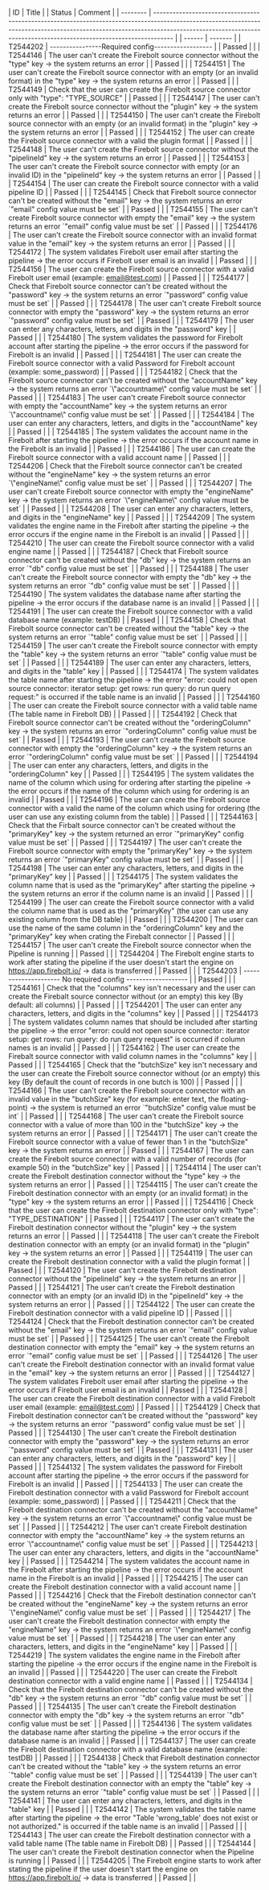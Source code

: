 | ID       | Title                                                                                                                                                                                                                                            |  | Status | Comment |
| -------- | ------------------------------------------------------------------------------------------------------------------------------------------------------------------------------------------------------------------------------------------------ |  | ------ | ------- |
| T2544202 | \----------------Required config------------------                                                                                                                                                                                               |  | Passed |         |
| T2544146 | The user can't create the Firebolt source connector without the "type" key -> the system returns an error                                                                                                                                        |  | Passed |         |
| T2544151 | The user can't create the Firebolt source connector with an empty (or an invalid format) in the "type" key -> the system returns an error                                                                                                        |  | Passed |         |
| T2544149 | Check that the user can create the Firebolt source connector only with "type": "TYPE_SOURCE"                                                                                                                                                     |  | Passed |         |
| T2544147 | The user can't create the Firebolt source connector without the "plugin" key -> the system returns an error                                                                                                                                      |  | Passed |         |
| T2544150 | The user can't create the Firebolt source connector with an empty (or an invalid format) in the "plugin" key -> the system returns an error                                                                                                      |  | Passed |         |
| T2544152 | The user can create the Firebolt source connector with a valid the plugin format                                                                                                                                                                 |  | Passed |         |
| T2544148 | The user can't create the Firebolt source connector without the "pipelineId" key -> the system returns an error                                                                                                                                  |  | Passed |         |
| T2544153 | The user can't create the Firebolt source connector with empty (or an invalid ID) in the "pipelineId" key -> the system returns an error                                                                                                         |  | Passed |         |
| T2544154 | The user can create the Firebolt source connector with a valid pipeline ID                                                                                                                                                                       |  | Passed |         |
| T2544145 | Check that Firebolt source connector can't be created without the "email" key -> the system returns an error \`"email" config value must be set\`                                                                                                |  | Passed |         |
| T2544155 | The user can't create Firebolt source connector with empty the "email" key -> the system returns an error \`"email" config value must be set\`                                                                                                   |  | Passed |         |
| T2544176 | The user can't create the Firebolt source connector with an invalid format value in the "email" key -> the system returns an error                                                                                                               |  | Passed |         |
| T2544172 | The system validates Firebolt user email after starting the pipeline -> the error occurs if Firebolt user email is an invalid                                                                                                                    |  | Passed |         |
| T2544156 | The user can create the Firebolt source connector with a valid Firebolt user email (example: email@test.com)                                                                                                                                     |  | Passed |         |
| T2544177 | Check that Firebolt source connector can't be created without the "password" key -> the system returns an error \`"password" config value must be set\`                                                                                          |  | Passed |         |
| T2544178 | The user can't create Firebolt source connector with empty the "password" key -> the system returns an error \`"password" config value must be set\`                                                                                             |  | Passed |         |
| T2544179 | The user can enter any characters, letters, and digits in the "password" key                                                                                                                                                                     |  | Passed |         |
| T2544180 | The system validates the password for Firebolt account after starting the pipeline -> the error occurs if the password for Firebolt is an invalid                                                                                                |  | Passed |         |
| T2544181 | The user can create the Firebolt source connector with a valid Password for Firebolt account (example: some_password)                                                                                                                            |  | Passed |         |
| T2544182 | Check that the Firebolt source connector can't be created without the "accountName" key -> the system returns an error \`\\"accountname\\" config value must be set\`                                                                            |  | Passed |         |
| T2544183 | The user can't create Firebolt source connector with empty the "accountName" key -> the system returns an error \`\\"accountname\\" config value must be set\`                                                                                   |  | Passed |         |
| T2544184 | The user can enter any characters, letters, and digits in the "accountName" key                                                                                                                                                                  |  | Passed |         |
| T2544185 | The system validates the account name in the Firebolt after starting the pipeline -> the error occurs if the account name in the Firebolt is an invalid                                                                                          |  | Passed |         |
| T2544186 | The user can create the Firebolt source connector with a valid account name                                                                                                                                                                      |  | Passed |         |
| T2544206 | Check that the Firebolt source connector can't be created without the "engineName" key -> the system returns an error \`\\"engineName\\" config value must be set\`                                                                              |  | Passed |         |
| T2544207 | The user can't create Firebolt source connector with empty the "engineName" key -> the system returns an error \`\\"engineName\\" config value must be set\`                                                                                     |  | Passed |         |
| T2544208 | The user can enter any characters, letters, and digits in the "engineName" key                                                                                                                                                                   |  | Passed |         |
| T2544209 | The system validates the engine name in the Firebolt after starting the pipeline -> the error occurs if the engine name in the Firebolt is an invalid                                                                                            |  | Passed |         |
| T2544210 | The user can create the Firebolt source connector with a valid engine name                                                                                                                                                                       |  | Passed |         |
| T2544187 | Check that Firebolt source connector can't be created without the "db" key -> the system returns an error \`"db" config value must be set\`                                                                                                      |  | Passed |         |
| T2544188 | The user can't create the Firebolt source connector with empty the "db" key -> the system returns an error \`"db" config value must be set\`                                                                                                     |  | Passed |         |
| T2544190 | The system validates the database name after starting the pipeline -> the error occurs if the database name is an invalid                                                                                                                        |  | Passed |         |
| T2544191 | The user can create the Firebolt source connector with a valid database name (example: testDB)                                                                                                                                                   |  | Passed |         |
| T2544158 | Check that Firebolt source connector can't be created without the "table" key -> the system returns an error \`"table" config value must be set\`                                                                                                |  | Passed |         |
| T2544159 | The user can't create the Firebolt source connector with empty the "table" key -> the system returns an error \`"table" config value must be set\`                                                                                               |  | Passed |         |
| T2544189 | The user can enter any characters, letters, and digits in the "table" key                                                                                                                                                                        |  | Passed |         |
| T2544174 | The system validates the table name after starting the pipeline -> the error "error: could not open source connector: iterator setup: get rows: run query: do run query request:" is occurred if the table name is an invalid                    |  | Passed |         |
| T2544160 | The user can create the Firebolt source connector with a valid table name (The table name in Firebolt DB)                                                                                                                                        |  | Passed |         |
| T2544192 | Check that Firebolt source connector can't be created without the "orderingColumn" key -> the system returns an error \`"orderingColumn" config value must be set\`                                                                              |  | Passed |         |
| T2544193 | The user can't create the Firebolt source connector with empty the "orderingColumn" key -> the system returns an error \`"orderingColumn" config value must be set\`                                                                             |  | Passed |         |
| T2544194 | The user can enter any characters, letters, and digits in the "orderingColumn" key                                                                                                                                                               |  | Passed |         |
| T2544195 | The system validates the name of the column which using for ordering after starting the pipeline -> the error occurs if the name of the column which using for ordering is an invalid                                                            |  | Passed |         |
| T2544196 | The user can create the Firebolt source connector with a valid the name of the column which using for ordering (the user can use any existing column from the table)                                                                             |  | Passed |         |
| T2544163 | Check that the Firbalt source connector can't be created without the "primaryKey" key -> the system returned an error \`"primaryKey" config value must be set\`                                                                                  |  | Passed |         |
| T2544197 | The user can't create the Firebolt source connector with empty the "primaryKey" key -> the system returns an error \`"primaryKey" config value must be set\`                                                                                     |  | Passed |         |
| T2544198 | The user can enter any characters, letters, and digits in the "primaryKey" key                                                                                                                                                                   |  | Passed |         |
| T2544175 | The system validates the column name that is used as the "primaryKey" after starting the pipeline -> the system returns an error if the column name is an invalid                                                                                |  | Passed |         |
| T2544199 | The user can create the Firebolt source connector with a valid the column name that is used as the "primaryKey" (the user can use any existing column from the DB table)                                                                         |  | Passed |         |
| T2544200 | The user can use the name of the same column in the "orderingColumn" key and the "primaryKey" key when crating the Firebalt connector                                                                                                            |  | Passed |         |
| T2544157 | The user can't create the Firebolt source connector when the Pipeline is running                                                                                                                                                                 |  | Passed |         |
| T2544204 | The Firebolt engine starts to work after stating the pipeline if the user doesn't start the engine on https://app.firebolt.io/ -> data is transferred                                                                                            |  | Passed |         |
| T2544203 | \--------------------- No required config -------------------                                                                                                                                                                                    |  | Passed |         |
| T2544161 | Check that the "columns" key isn't necessary and the user can create the Firebalt source connector without (or an empty) this key (By default: all columns)                                                                                      |  | Passed |         |
| T2544201 | The user can enter any characters, letters, and digits in the "columns" key                                                                                                                                                                      |  | Passed |         |
| T2544173 | The system validates column names that should be included after starting the pipeline -> the error "error: could not open source connector: iterator setup: get rows: run query: do run query request" is occurred if column names is an invalid |  | Passed |         |
| T2544162 | The user can create the Firebalt source connector with valid column names in the "columns" key                                                                                                                                                   |  | Passed |         |
| T2544165 | Check that the "butchSize" key isn't necessary and the user can create the Firebolt source connector without (or an empty) this key (By default the count of records in one butch is 100)                                                        |  | Passed |         |
| T2544166 | The user can't create the Firebolt source connector with an invalid value in the "butchSize" key (for example: enter text, the floating-point) -> the system is returned an error \`"butchSize" config value must be int\`                       |  | Passed |         |
| T2544168 | The user can't create the Firebolt source connector with a value of more than 100 in the "butchSize" key -> the system returns an error                                                                                                          |  | Passed |         |
| T2544171 | The user can't create the Firebolt source connector with a value of fewer than 1 in the "butchSize" key -> the system returns an error                                                                                                           |  | Passed |         |
| T2544167 | The user can create the Firebolt source connector with a valid number of records (for example 50) in the "butchSize" key                                                                                                                         |  | Passed |         |
| T2544114 | The user can't create the Firebolt destination connector without the "type" key -> the system returns an error                                                                                                                                   |  | Passed |         |
| T2544115 | The user can't create the Firebolt destination connector with an empty (or an invalid format) in the "type" key -> the system returns an error                                                                                                   |  | Passed |         |
| T2544116 | Check that the user can create the Firebolt destination connector only with "type": "TYPE_DESTINATION"                                                                                                                                           |  | Passed |         |
| T2544117 | The user can't create the Firebolt destination connector without the "plugin" key -> the system returns an error                                                                                                                                 |  | Passed |         |
| T2544118 | The user can't create the Firebolt destination connector with an empty (or an invalid format) in the "plugin" key -> the system returns an error                                                                                                 |  | Passed |         |
| T2544119 | The user can create the Firebolt destination connector with a valid the plugin format                                                                                                                                                            |  | Passed |         |
| T2544120 | The user can't create the Firebolt destination connector without the "pipelineId" key -> the system returns an error                                                                                                                             |  | Passed |         |
| T2544121 | The user can't create the Firebolt destination connector with an empty (or an invalid ID) in the "pipelineId" key -> the system returns an error                                                                                                 |  | Passed |         |
| T2544122 | The user can create the Firebolt destination connector with a valid pipeline ID                                                                                                                                                                  |  | Passed |         |
| T2544124 | Check that the Firebolt destination connector can't be created without the "email" key -> the system returns an error \`"email" config value must be set\`                                                                                       |  | Passed |         |
| T2544125 | The user can't create the Firebolt destination connector with empty the "email" key -> the system returns an error \`"email" config value must be set\`                                                                                          |  | Passed |         |
| T2544126 | The user can't create the Firebolt destination connector with an invalid format value in the "email" key -> the system returns an error                                                                                                          |  | Passed |         |
| T2544127 | The system validates Firebolt user email after starting the pipeline -> the error occurs if Firebolt user email is an invalid                                                                                                                    |  | Passed |         |
| T2544128 | The user can create the Firebolt destination connector with a valid Firebolt user email (example: email@test.com)                                                                                                                                |  | Passed |         |
| T2544129 | Check that Firebolt destination connector can't be created without the "password" key -> the system returns an error \`"password" config value must be set\`                                                                                     |  | Passed |         |
| T2544130 | The user can't create the Firebolt destination connector with empty the "password" key -> the system returns an error \`"password" config value must be set\`                                                                                    |  | Passed |         |
| T2544131 | The user can enter any characters, letters, and digits in the "password" key                                                                                                                                                                     |  | Passed |         |
| T2544132 | The system validates the password for Firebolt account after starting the pipeline -> the error occurs if the password for Firebolt is an invalid                                                                                                |  | Passed |         |
| T2544133 | The user can create the Firebolt destination connector with a valid Password for Firebolt account (example: some_password)                                                                                                                       |  | Passed |         |
| T2544211 | Check that the Firebolt destination connector can't be created without the "accountName" key -> the system returns an error \`\\"accountname\\" config value must be set\`                                                                       |  | Passed |         |
| T2544212 | The user can't create Firebolt destination connector with empty the "accountName" key -> the system returns an error \`\\"accountname\\" config value must be set\`                                                                              |  | Passed |         |
| T2544213 | The user can enter any characters, letters, and digits in the "accountName" key                                                                                                                                                                  |  | Passed |         |
| T2544214 | The system validates the account name in the Firebolt after starting the pipeline -> the error occurs if the account name in the Firebolt is an invalid                                                                                          |  | Passed |         |
| T2544215 | The user can create the Firebolt destination connector with a valid account name                                                                                                                                                                 |  | Passed |         |
| T2544216 | Check that the Firebolt destination connector can't be created without the "engineName" key -> the system returns an error \`\\"engineName\\" config value must be set\`                                                                         |  | Passed |         |
| T2544217 | The user can't create the Firebolt destination connector with empty the "engineName" key -> the system returns an error \`\\"engineName\\" config value must be set\`                                                                            |  | Passed |         |
| T2544218 | The user can enter any characters, letters, and digits in the "engineName" key                                                                                                                                                                   |  | Passed |         |
| T2544219 | The system validates the engine name in the Firebolt after starting the pipeline -> the error occurs if the engine name in the Firebolt is an invalid                                                                                            |  | Passed |         |
| T2544220 | The user can create the Firebolt destination connector with a valid engine name                                                                                                                                                                  |  | Passed |         |
| T2544134 | Check that the Firebolt destination connector can't be created without the "db" key -> the system returns an error \`"db" config value must be set\`                                                                                             |  | Passed |         |
| T2544135 | The user can't create the Firebolt destination connector with empty the "db" key -> the system returns an error \`"db" config value must be set\`                                                                                                |  | Passed |         |
| T2544136 | The system validates the database name after starting the pipeline -> the error occurs if the database name is an invalid                                                                                                                        |  | Passed |         |
| T2544137 | The user can create the Firebolt destination connector with a valid database name (example: testDB)                                                                                                                                              |  | Passed |         |
| T2544138 | Check that Firebolt destination connector can't be created without the "table" key -> the system returns an error \`"table" config value must be set\`                                                                                           |  | Passed |         |
| T2544139 | The user can't create the Firebolt destination connector with an empty the "table" key -> the system returns an error \`"table" config value must be set\`                                                                                       |  | Passed |         |
| T2544141 | The user can enter any characters, letters, and digits in the "table" key                                                                                                                                                                        |  | Passed |         |
| T2544142 | The system validates the table name after starting the pipeline -> the error "Table 'wrong_table' does not exist or not authorized." is occurred if the table name is an invalid                                                                 |  | Passed |         |
| T2544143 | The user can create the Firebolt destination connector with a valid table name (The table name in Firebolt DB)                                                                                                                                   |  | Passed |         |
| T2544144 | The user can't create the Firebolt destination connector when the Pipeline is running                                                                                                                                                            |  | Passed |         |
| T2544205 | The Firebolt engine starts to work after stating the pipeline if the user doesn't start the engine on https://app.firebolt.io/ -> data is transferred                                                                                            |  | Passed |         |
